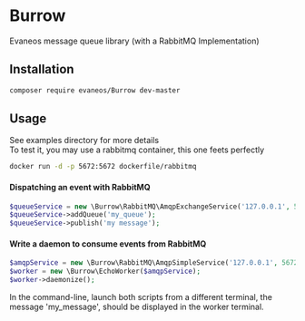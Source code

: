 Burrow
======

Evaneos message queue library (with a RabbitMQ Implementation)

Installation
------------
```bash
composer require evaneos/Burrow dev-master
```
Usage
-----

See examples directory for more details  
To test it, you may use a rabbitmq container, this one feets perfectly 
```bash
docker run -d -p 5672:5672 dockerfile/rabbitmq
```

#### Dispatching an event with RabbitMQ
```php
$queueService = new \Burrow\RabbitMQ\AmqpExchangeService('127.0.0.1', 5672, 'guest', 'guest', 'xchange');
$queueService->addQueue('my_queue');
$queueService->publish('my message');
```

#### Write a daemon to consume events from RabbitMQ
```php
$amqpService = new \Burrow\RabbitMQ\AmqpSimpleService('127.0.0.1', 5672, 'guest', 'guest', 'my_queue');
$worker = new \Burrow\EchoWorker($amqpService);
$worker->daemonize();
```

In the command-line, launch both scripts from a different terminal, the message 'my_message', should be displayed in the worker terminal.